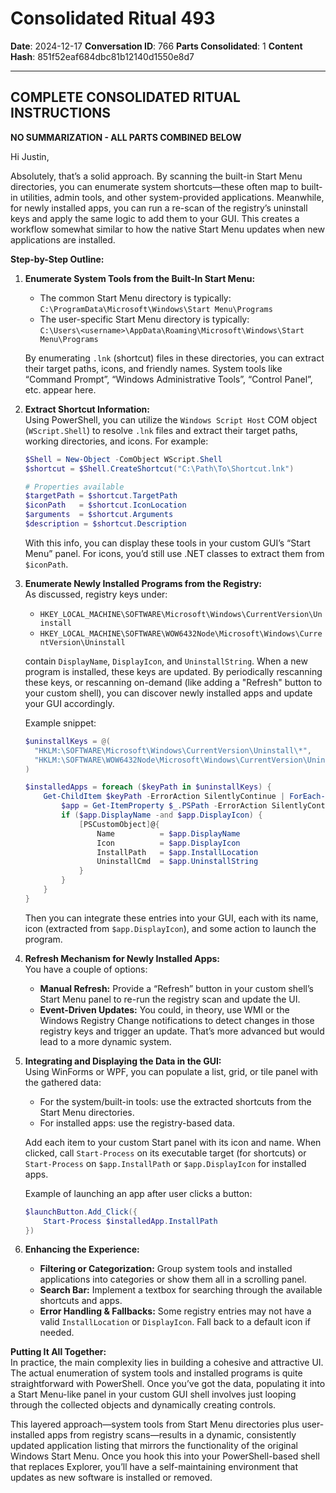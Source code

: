 # Consolidated Ritual 493

**Date**: 2024-12-17
**Conversation ID**: 766
**Parts Consolidated**: 1
**Content Hash**: 851f52eaf684dbc81b12140d1550e8d7

---

## COMPLETE CONSOLIDATED RITUAL INSTRUCTIONS

**NO SUMMARIZATION - ALL PARTS COMBINED BELOW**

Hi Justin,

Absolutely, that’s a solid approach. By scanning the built-in Start Menu directories, you can enumerate system shortcuts—these often map to built-in utilities, admin tools, and other system-provided applications. Meanwhile, for newly installed apps, you can run a re-scan of the registry’s uninstall keys and apply the same logic to add them to your GUI. This creates a workflow somewhat similar to how the native Start Menu updates when new applications are installed.

**Step-by-Step Outline:**

1. **Enumerate System Tools from the Built-In Start Menu:**  
   - The common Start Menu directory is typically:  
     `C:\ProgramData\Microsoft\Windows\Start Menu\Programs`
   - The user-specific Start Menu directory is typically:  
     `C:\Users\<username>\AppData\Roaming\Microsoft\Windows\Start Menu\Programs`
   
   By enumerating `.lnk` (shortcut) files in these directories, you can extract their target paths, icons, and friendly names. System tools like “Command Prompt”, “Windows Administrative Tools”, “Control Panel”, etc. appear here.

2. **Extract Shortcut Information:**  
   Using PowerShell, you can utilize the `Windows Script Host` COM object (`WScript.Shell`) to resolve `.lnk` files and extract their target paths, working directories, and icons. For example:
   ```powershell
   $Shell = New-Object -ComObject WScript.Shell
   $shortcut = $Shell.CreateShortcut("C:\Path\To\Shortcut.lnk")

   # Properties available
   $targetPath = $shortcut.TargetPath
   $iconPath   = $shortcut.IconLocation
   $arguments  = $shortcut.Arguments
   $description = $shortcut.Description
   ```
   
   With this info, you can display these tools in your custom GUI’s “Start Menu” panel. For icons, you’d still use .NET classes to extract them from `$iconPath`.

3. **Enumerate Newly Installed Programs from the Registry:**  
   As discussed, registry keys under:
   - `HKEY_LOCAL_MACHINE\SOFTWARE\Microsoft\Windows\CurrentVersion\Uninstall`
   - `HKEY_LOCAL_MACHINE\SOFTWARE\WOW6432Node\Microsoft\Windows\CurrentVersion\Uninstall`
   
   contain `DisplayName`, `DisplayIcon`, and `UninstallString`. When a new program is installed, these keys are updated. By periodically rescanning these keys, or rescanning on-demand (like adding a "Refresh" button to your custom shell), you can discover newly installed apps and update your GUI accordingly.

   Example snippet:
   ```powershell
   $uninstallKeys = @(
     "HKLM:\SOFTWARE\Microsoft\Windows\CurrentVersion\Uninstall\*",
     "HKLM:\SOFTWARE\WOW6432Node\Microsoft\Windows\CurrentVersion\Uninstall\*"
   )

   $installedApps = foreach ($keyPath in $uninstallKeys) {
       Get-ChildItem $keyPath -ErrorAction SilentlyContinue | ForEach-Object {
           $app = Get-ItemProperty $_.PSPath -ErrorAction SilentlyContinue
           if ($app.DisplayName -and $app.DisplayIcon) {
               [PSCustomObject]@{
                   Name          = $app.DisplayName
                   Icon          = $app.DisplayIcon
                   InstallPath   = $app.InstallLocation
                   UninstallCmd  = $app.UninstallString
               }
           }
       }
   }
   ```

   Then you can integrate these entries into your GUI, each with its name, icon (extracted from `$app.DisplayIcon`), and some action to launch the program.

4. **Refresh Mechanism for Newly Installed Apps:**  
   You have a couple of options:
   - **Manual Refresh:** Provide a “Refresh” button in your custom shell’s Start Menu panel to re-run the registry scan and update the UI.
   - **Event-Driven Updates:** You could, in theory, use WMI or the Windows Registry Change notifications to detect changes in those registry keys and trigger an update. That’s more advanced but would lead to a more dynamic system.

5. **Integrating and Displaying the Data in the GUI:**  
   Using WinForms or WPF, you can populate a list, grid, or tile panel with the gathered data:
   - For the system/built-in tools: use the extracted shortcuts from the Start Menu directories.
   - For installed apps: use the registry-based data.
   
   Add each item to your custom Start panel with its icon and name. When clicked, call `Start-Process` on its executable target (for shortcuts) or `Start-Process` on `$app.InstallPath` or `$app.DisplayIcon` for installed apps.  
   
   Example of launching an app after user clicks a button:
   ```powershell
   $launchButton.Add_Click({
       Start-Process $installedApp.InstallPath
   })
   ```

6. **Enhancing the Experience:**  
   - **Filtering or Categorization:** Group system tools and installed applications into categories or show them all in a scrolling panel.
   - **Search Bar:** Implement a textbox for searching through the available shortcuts and apps.
   - **Error Handling & Fallbacks:** Some registry entries may not have a valid `InstallLocation` or `DisplayIcon`. Fall back to a default icon if needed.

**Putting It All Together:**  
In practice, the main complexity lies in building a cohesive and attractive UI. The actual enumeration of system tools and installed programs is quite straightforward with PowerShell. Once you’ve got the data, populating it into a Start Menu-like panel in your custom GUI shell involves just looping through the collected objects and dynamically creating controls.

This layered approach—system tools from Start Menu directories plus user-installed apps from registry scans—results in a dynamic, consistently updated application listing that mirrors the functionality of the original Windows Start Menu. Once you hook this into your PowerShell-based shell that replaces Explorer, you’ll have a self-maintaining environment that updates as new software is installed or removed.